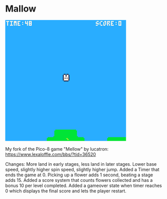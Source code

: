 # Mallow
![Screenshot](mallow_0.png)

My fork of the Pico-8 game "Mellow" by lucatron: https://www.lexaloffle.com/bbs/?tid=36520

Changes: 
More land in early stages, less land in later stages.
Lower base speed, slightly higher spin speed, slightly higher jump.
Added a Timer that ends the game at 0. Picking up a flower adds 1 second, beating a stage adds 15.
Added a score system that counts flowers collected and has a bonus 10 per level completed.
Added a gameover state when timer reaches 0 which displays the final score and lets the player restart.
